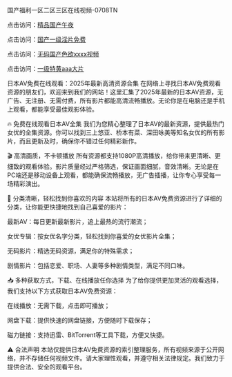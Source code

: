 国产福利一区二区三区在线视频-0708TN

点击访问：<a href="https://heiliaoe8ajia.pages.dev">精品国产午夜</a>

点击访问：<a href="https://heiliaoxqkkct.pages.dev">国产一级淫片免费</a>

点击访问：<a href="https://heiliaowzu4ur.pages.dev">无码国产色欲xxxx视频</a>

点击访问：<a href="https://heiliaozj3tjd.pages.dev">一级特黄aaa大片</a>


日本AV免费在线观看：2025年最新高清资源合集
在网络上寻找日本AV免费观看资源的朋友们，欢迎来到我们的网站！这里汇集了2025年最新的日本AV资源，无广告、无注册、无需付费，所有影片都能高清流畅播放。无论你是在电脑还是手机上观看，都能享受最佳观影体验。

🔥 免费在线观看日本AV全集
我们为您精心整理了日本AV的最新资源，提供最热门女优的全集资源。你可以找到三上悠亚、桥本有菜、深田咏美等知名女优的所有影片，而且更新及时，确保你不错过任何精彩新作。

🎬 高清画质，不卡顿播放
所有资源都支持1080P高清播放，给你带来更清晰、更细致的观看体验。影片质量经过严格筛选，保证画面细腻，音效清晰。无论是在PC端还是移动设备上观看，都能确保流畅播放，无广告插播，让你专心享受每一场精彩演出。

📂 分类清晰，轻松找到你喜欢的内容
本站将所有的日本AV免费资源进行了详细的分类，让你能更快捷地找到自己喜爱的影片：

最新AV：每日更新最新影片，追上最热的流行潮流；

女优专辑：按女优名字分类，轻松找到你喜爱的女优影片全集；

无码影片：精选无码资源，满足你的特殊需求；

剧情影片：包括恋爱、职场、人妻等多种剧情类型，满足不同口味。

📥 多种获取方式，下载、在线播放任你选择
为了给你提供更加灵活的观看选择，我们支持以下方式获取日本AV免费资源：

在线播放：无需下载，点击即可播放；

网盘下载：提供快速的网盘链接，方便随时下载保存；

磁力链接：支持迅雷、BitTorrent等工具下载，方便又快捷。

⚠️ 合法声明
本站仅提供日本AV免费资源的索引整理服务，所有视频来源于公开网络，并不存储任何视频文件。请大家理性观看，并遵守相关法律规定。我们致力于提供合法、安全的观看平台。








<span style="display:none;">[Canonical link] ( ）</span>












